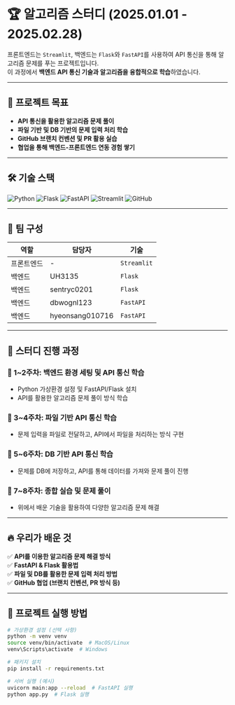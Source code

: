 # 🏆 알고리즘 스터디 (2025.01.01 - 2025.02.28)

프론트엔드는 `Streamlit`, 백엔드는 `Flask`와 `FastAPI`를 사용하여 API 통신을 통해 알고리즘 문제를 푸는 프로젝트입니다.  
이 과정에서 **백엔드 API 통신 기술과 알고리즘을 융합적으로 학습**하였습니다.

---

## 🚀 프로젝트 목표
- **API 통신을 활용한 알고리즘 문제 풀이**
- **파일 기반 및 DB 기반의 문제 입력 처리 학습**
- **GitHub 브랜치 컨벤션 및 PR 활용 실습**
- **협업을 통해 백엔드-프론트엔드 연동 경험 쌓기**

---

## 🛠 기술 스택

![Python](https://img.shields.io/badge/Python-3776AB?style=for-the-badge&logo=python&logoColor=white)
![Flask](https://img.shields.io/badge/Flask-000000?style=for-the-badge&logo=flask&logoColor=white)
![FastAPI](https://img.shields.io/badge/FastAPI-009688?style=for-the-badge&logo=fastapi&logoColor=white)
![Streamlit](https://img.shields.io/badge/Streamlit-FF4B4B?style=for-the-badge&logo=streamlit&logoColor=white)
![GitHub](https://img.shields.io/badge/GitHub-181717?style=for-the-badge&logo=github&logoColor=white)

---

## 👥 팀 구성

| 역할 | 담당자 | 기술 |
|------|------|------|
| 프론트엔드 | - | `Streamlit` |
| 백엔드 | UH3135 | `Flask` |
| 백엔드 | sentryc0201 | `Flask` |
| 백엔드 | dbwognl123 | `FastAPI` |
| 백엔드 | hyeonsang010716 | `FastAPI` |

---

## 📆 스터디 진행 과정

### 📍 1~2주차: 백엔드 환경 세팅 및 API 통신 학습
- Python 가상환경 설정 및 FastAPI/Flask 설치
- API를 활용한 알고리즘 문제 풀이 방식 학습

### 📍 3~4주차: 파일 기반 API 통신 학습
- 문제 입력을 파일로 전달하고, API에서 파일을 처리하는 방식 구현

### 📍 5~6주차: DB 기반 API 통신 학습
- 문제를 DB에 저장하고, API를 통해 데이터를 가져와 문제 풀이 진행

### 📍 7~8주차: 종합 실습 및 문제 풀이
- 위에서 배운 기술을 활용하여 다양한 알고리즘 문제 해결

---

## 🔥 우리가 배운 것
✅ **API를 이용한 알고리즘 문제 해결 방식**  
✅ **FastAPI & Flask 활용법**  
✅ **파일 및 DB를 활용한 문제 입력 처리 방법**  
✅ **GitHub 협업 (브랜치 컨벤션, PR 방식 등)**  

---

## 🎯 프로젝트 실행 방법

```bash
# 가상환경 설정 (선택 사항)
python -m venv venv
source venv/bin/activate  # MacOS/Linux
venv\Scripts\activate  # Windows

# 패키지 설치
pip install -r requirements.txt

# 서버 실행 (예시)
uvicorn main:app --reload  # FastAPI 실행
python app.py  # Flask 실행
